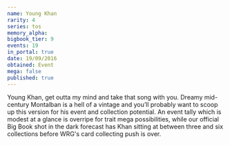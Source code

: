 ```yaml
---
name: Young Khan
rarity: 4
series: tos
memory_alpha:
bigbook_tier: 9
events: 19
in_portal: true
date: 19/09/2016
obtained: Event
mega: false
published: true
---
```


Young Khan, get outta my mind and take that song with you. Dreamy mid-century Montalban is a hell of a vintage and you’ll probably want to scoop up this version for his event and collection potential. An event tally which is modest at a glance is overripe for trait mega possibilities, while our official Big Book shot in the dark forecast has Khan sitting at between three and six collections before WRG's card collecting push is over.
